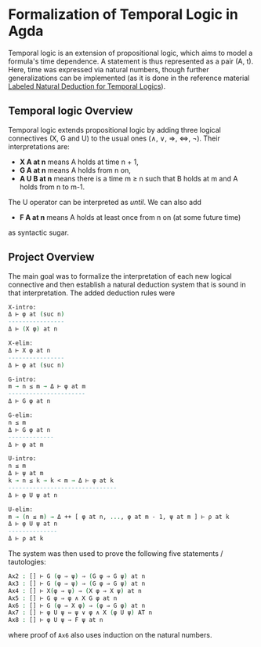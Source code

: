 # Formalization of Temporal Logic in Agda

Temporal logic is an extension of propositional logic, which aims to model a formula's time dependence. A statement is thus represented as a pair (A, t). Here, time was expressed via natural numbers, though further generalizations can be implemented (as it is done in the reference material [Labeled Natural Deduction for Temporal Logics](https://www.math.tecnico.ulisboa.pt/~mvolpe/publications/theses/volpe-phd-thesis.pdf)).

## Temporal logic Overview
Temporal logic extends propositional logic by adding three logical connectives (X, G and U) to the usual ones (∧, ∨, ⇒, ⇔, ¬). Their interpretations are:
- **X A at n** means A holds at time n + 1,
- **G A at n** means A holds from n on,
- **A U B at n** means there is a time m ≥ n such that B holds at m and A holds from n to m-1.

The U operator can be interpreted as _until_. We can also add
- **F A at n** means A holds at least once from n on (at some future time)

as syntactic sugar.

## Project Overview
The main goal was to formalize the interpretation of each new logical connective and then establish a natural deduction system that is sound in that interpretation. The added deduction rules were

```agda
X-intro:
Δ ⊢ φ at (suc n)
----------------
Δ ⊢ (X φ) at n

X-elim:
Δ ⊢ X φ at n
----------------
Δ ⊢ φ at (suc n)

G-intro:
m → n ≤ m → Δ ⊢ φ at m
----------------------
Δ ⊢ G φ at n

G-elim:
n ≤ m
Δ ⊢ G φ at n
-------------
Δ ⊢ φ at m

U-intro:
n ≤ m
Δ ⊢ ψ at m
k → n ≤ k → k < m → Δ ⊢ φ at k
-------------------------------
Δ ⊢ φ U ψ at n

U-elim:
m → (n ≤ m) → Δ ++ [ φ at n, ..., φ at m - 1, ψ at m ] ⊢ ρ at k
Δ ⊢ φ U ψ at n
--------------
Δ ⊢ ρ at k
```
The system was then used to prove the following five statements / tautologies:
```agda
Ax2 : [] ⊢ G (φ ⇒ ψ) ⇒ (G φ ⇒ G ψ) at n
Ax3 : [] ⊢ G (φ ⇒ ψ) ⇒ (G φ ⇒ G ψ) at n
Ax4 : [] ⊢ X(φ ⇒ ψ) ⇒ (X φ ⇒ X ψ) at n
Ax5 : [] ⊢ G φ ⇒ φ ∧ X G φ at n
Ax6 : [] ⊢ G (φ ⇒ X φ) ⇒ (φ ⇒ G φ) at n
Ax7 : [] ⊢ φ U ψ ⇔ ψ ∨ φ ∧ X (φ U ψ) AT n
Ax8 : [] ⊢ φ U ψ ⇒ F ψ at n
```

where proof of `Ax6` also uses induction on the natural numbers.
